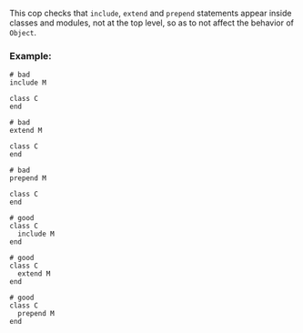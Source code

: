 This cop checks that `include`, `extend` and `prepend` statements appear
inside classes and modules, not at the top level, so as to not affect
the behavior of `Object`.

### Example:
    # bad
    include M

    class C
    end

    # bad
    extend M

    class C
    end

    # bad
    prepend M

    class C
    end

    # good
    class C
      include M
    end

    # good
    class C
      extend M
    end

    # good
    class C
      prepend M
    end